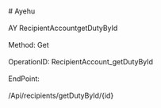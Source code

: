 <br>#     Ayehu</br>
<br>AY RecipientAccountgetDutyById</br>
<br>Method: Get</br>
<br>OperationID: RecipientAccount_getDutyById</br>
<br>EndPoint:</br>
<br>/Api/recipients/getDutyById/{id}</br>

